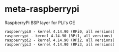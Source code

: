 # meta-raspberrypi
RaspberryPi BSP layer for PLi's OE
```
raspberrypi0 - kernel 4.14.90 (RPi0, all versions)
raspberrypi - kernel 4.14.90 (RPi1, all versions)
raspberrypi2 - kernel 4.14.90 (RPi2, all versions)
raspberrypi3 - kernel 4.14.90 (RPi3, all versions)
```
